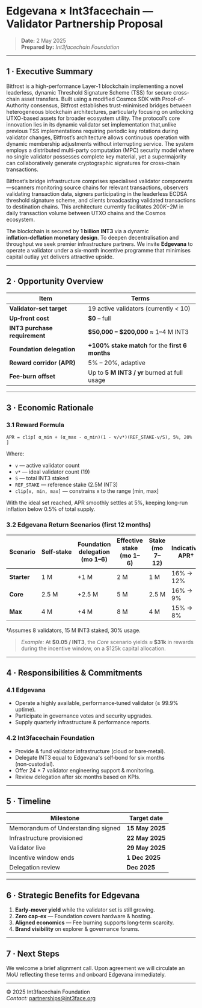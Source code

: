 # Edgevana × Int3facechain — Validator Partnership Proposal

> **Date:** 2 May 2025  
> **Prepared by:** *Int3facechain Foundation*

---

## 1 · Executive Summary
Bitfrost is a high-performance Layer-1 blockchain implementing a novel leaderless, dynamic Threshold Signature Scheme (TSS) for secure cross-chain asset transfers. Built using a modified Cosmos SDK with Proof-of-Authority consensus, Bitfrost establishes trust-minimised bridges between heterogeneous blockchain architectures, particularly focusing on unlocking UTXO-based assets for broader ecosystem utility.
The protocol’s core innovation lies in its dynamic validator set implementation that,unlike previous TSS implementations requiring periodic key rotations during validator changes, Bitfrost’s architecture allows continuous operation with dynamic membership adjustments without interrupting service. The system employs a distributed multi-party computation (MPC) security model where no single validator possesses complete key material, yet a supermajority can collaboratively generate cryptographic signatures for cross-chain transactions.

Bitfrost’s bridge infrastructure comprises specialised validator components—scanners monitoring source chains for relevant transactions, observers validating transaction data, signers participating in the leaderless ECDSA threshold signature scheme, and clients broadcasting validated transactions to destination chains. This architecture currently facilitates $200K-$2M in daily transaction volume between UTXO chains and the Cosmos ecosystem.


The blockchain is secured by **1 billion INT3** via a dynamic **inflation‑deflation monetary design**. To deepen decentralisation and throughput we seek premier infrastructure partners. We invite **Edgevana** to operate a validator under a six‑month incentive programme that minimises capital outlay yet delivers attractive upside.

---

## 2 · Opportunity Overview

| Item | Terms |
|------|-------|
| **Validator‑set target** | 19 active validators (currently < 10) |
| **Up‑front cost** | **$0** – full |
| **INT3 purchase requirement** | **$50,000 – $200,000** ≈ 1–4 M INT3 |
| **Foundation delegation** | **+100% stake match** for the **first 6 months** |
| **Reward corridor (APR)** | 5% – 20%, adaptive |
| **Fee‑burn offset** | Up to **5 M INT3 / yr** burned at full usage |

---

## 3 · Economic Rationale

### 3.1 Reward Formula

```
APR = clip[ α_min + (α_max - α_min)(1 - v/v*)(REF_STAKE·v/S), 5%, 20% ]
```

Where:
* `v` — active validator count
* `v*` — ideal validator count (19)
* `S` — total INT3 staked
* `REF_STAKE` — reference stake (2.5M INT3)
* `clip[x, min, max]` — constrains x to the range [min, max]

With the ideal set reached, APR smoothly settles at 5%, keeping long‑run inflation below 0.5% of total supply.

### 3.2 Edgevana Return Scenarios (first 12 months)

| Scenario | Self‑stake | Foundation delegation (mo 1–6) | Effective stake (mo 1–6) | Stake (mo 7–12) | Indicative APR† | INT3 earned | Notes |
|----------|-----------|---------------------------------|---------------------------|------------------|-----------------|-------------|-------|
| **Starter** | 1 M | +1 M | 2 M | 1 M | 16% → 12% | ~260 k | Entry size |
| **Core** | 2.5 M | +2.5 M | 5 M | 2.5 M | 16% → 9% | ~625 k | Matches REF_STAKE |
| **Max** | 4 M | +4 M | 8 M | 4 M | 15% → 8% | ~870 k | Upper end |

†Assumes 8 validators, 15 M INT3 staked, 30% usage.

> *Example:* At **$0.05 / INT3**, the *Core* scenario yields **≈ $31k** in rewards during the incentive window, on a $125k capital allocation.

---

## 4 · Responsibilities & Commitments

### 4.1 Edgevana
* Operate a highly available, performance‑tuned validator (≥ 99.9% uptime).
* Participate in governance votes and security upgrades.
* Supply quarterly infrastructure & performance reports.

### 4.2 Int3facechain Foundation
* Provide & fund validator infrastructure (cloud or bare‑metal).
* Delegate INT3 equal to Edgevana's self‑bond for six months (non‑custodial).
* Offer 24 × 7 validator engineering support & monitoring.
* Review delegation after six months based on KPIs.

---

## 5 · Timeline

| Milestone | Target date |
|-----------|-------------|
| Memorandum of Understanding signed | **15 May 2025** |
| Infrastructure provisioned | **22 May 2025** |
| Validator live | **29 May 2025** |
| Incentive window ends | **1 Dec 2025** |
| Delegation review | **Dec 2025** |

---

## 6 · Strategic Benefits for Edgevana
1. **Early‑mover yield** while the validator set is still growing.
2. **Zero cap‑ex** — Foundation covers hardware & hosting.
3. **Aligned economics** — Fee burning supports long‑term scarcity.
4. **Brand visibility** on explorer & governance forums.

---

## 7 · Next Steps
We welcome a brief alignment call. Upon agreement we will circulate an MoU reflecting these terms and onboard Edgevana immediately.

---

© 2025 Int3facechain Foundation  
*Contact:* partnerships@int3face.org
